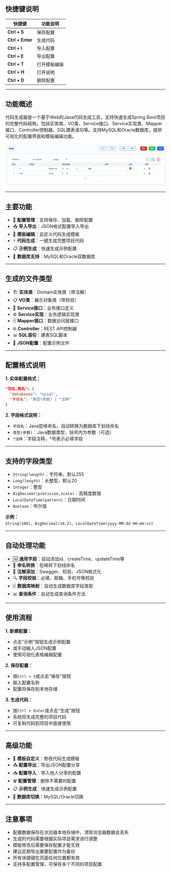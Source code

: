## 快捷键说明

| 快捷键           | 功能说明     |
| ---------------- | ------------ |
| **Ctrl + S**     | 保存配置     |
| **Ctrl + Enter** | 生成代码     |
| **Ctrl + I**     | 导入配置     |
| **Ctrl + E**     | 导出配置     |
| **Ctrl + T**     | 打开模板编辑 |
| **Ctrl + H**     | 打开说明     |
| **Ctrl + D**     | 删除配置     |

---

## 功能概述

代码生成器是一个基于Web的Java代码生成工具，支持快速生成Spring Boot项目的完整代码结构，包括实体类、VO类、Service接口、Service实现类、Mapper接口、Controller控制器、SQL建表语句等。支持MySQL和Oracle数据库，提供可视化的配置界面和模板编辑功能。

![配置](./assets/配置.png)

---

## 主要功能

- 📝 **配置管理**：支持保存、加载、删除配置
- 📤 **导入导出**：JSON格式配置导入导出
- 🎨 **模板编辑**：自定义代码生成模板
- ⚡ **代码生成**：一键生成完整项目代码
- 📋 **示例生成**：快速生成示例配置
- 🔧 **数据库支持**：MySQL和Oracle双数据库

---

## 生成的文件类型

- 🏗️ **实体类**：Domain实体类（带注解）
- 📋 **VO类**：展示对象类（带校验）
- 🔧 **Service接口**：业务接口定义
- ⚙️ **Service实现**：业务逻辑实现类
- 🗄️ **Mapper接口**：数据访问层接口
- 🌐 **Controller**：REST API控制器
- 📊 **SQL语句**：建表SQL脚本
- 📄 **JSON配置**：配置示例文件

---

## 配置格式说明

**1. 实体配置格式：**

```json
"包名.类名": {
  "databases": "mysql",
  "字段名": "类型(参数) | *注释"
}
```

**2. 字段格式说明：**

- `字段名`：Java驼峰命名，自动转换为数据库下划线命名
- `类型(参数)`：Java数据类型，括号内为参数（可选）
- `*注释`：字段注释，*号表示必填字段

---

## 支持的字段类型

- `String(length)`：字符串，默认255
- `Long(length)`：长整型，默认20
- `Integer`：整型
- `BigDecimal(precision,scale)`：高精度数值
- `LocalDateTime(pattern)`：日期时间
- `Boolean`：布尔值

**示例：**  
`String(100)`、`BigDecimal(10,2)`、`LocalDateTime(yyyy-MM-dd HH:mm:ss)`

---

## 自动处理功能

- 🆔 **通用字段**：自动添加id、createTime、updateTime等
- 🔄 **命名转换**：驼峰转下划线命名
- 📝 **注解添加**：Swagger、校验、JSON格式化
- 🔍 **字段校验**：必填、邮箱、手机号等校验
- 🗄️ **数据库映射**：自动生成数据库字段类型
- 📊 **查询条件**：自动生成查询条件方法

---

## 使用流程

**1. 新建配置：**
- 点击"示例"按钮生成示例配置
- 或手动输入JSON配置
- 使用可视化表格编辑配置

**2. 保存配置：**
- 按`Ctrl + S`或点击"保存"按钮
- 输入配置名称
- 配置将保存到本地存储

**3. 生成代码：**
- 按`Ctrl + Enter`或点击"生成"按钮
- 系统将生成完整的项目代码
- 可复制代码到项目中直接使用

---

## 高级功能

- 🎨 **模板自定义**：修改代码生成模板
- 📤 **配置导出**：导出JSON配置分享
- 📥 **配置导入**：导入他人分享的配置
- 🗑️ **配置管理**：删除不需要的配置
- 📋 **示例生成**：快速生成示例配置
- 🔧 **数据库切换**：MySQL/Oracle切换

---

## 注意事项

- 配置数据保存在浏览器本地存储中，清除浏览器数据会丢失
- 生成的代码需要根据实际项目需求进行调整
- 模板修改后需要保存配置才能生效
- 建议定期导出重要配置作为备份
- 所有快捷键在页面任何位置都有效
- 支持多配置管理，可保存多个不同的项目配置
